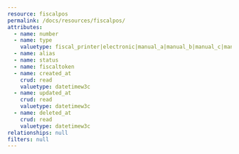 ```yaml
---
resource: fiscalpos
permalink: /docs/resources/fiscalpos/
attributes:
  - name: number
  - name: type
    valuetype: fiscal_printer|electronic|manual_a|manual_b|manual_c|manual_e
  - name: alias
  - name: status
  - name: fiscaltoken
  - name: created_at
    crud: read
    valuetype: datetimew3c
  - name: updated_at
    crud: read
    valuetype: datetimew3c
  - name: deleted_at
    crud: read
    valuetype: datetimew3c
relationships: null
filters: null
---
```

